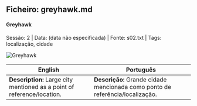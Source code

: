 ## Ficheiro: greyhawk.md

#### Greyhawk

Sessão: 2 | Data: (data não especificada) | Fonte: s02.txt | Tags: localização, cidade

![Greyhawk](location_blank.png)

| English | Português |
|---------|-----------|
| **Description:** Large city mentioned as a point of reference/location. | **Descrição:** Grande cidade mencionada como ponto de referência/localização. |



















